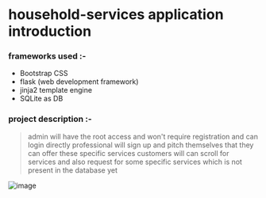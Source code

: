 # household-services application introduction

### frameworks used :- 

- Bootstrap CSS
- flask (web development framework)
- jinja2 template engine
- SQLite as DB

### project description :- 
 
> admin will have the root access and won't require registration and can login directly
> professional will sign up and pitch themselves that they can offer these specific services
> customers will can scroll for services and also request for some specific services which is not present in the database yet

![image](https://github.com/user-attachments/assets/c6db123a-b06e-4cb9-ae2d-36ac1de0f71a)
